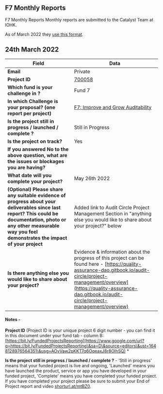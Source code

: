 ## F7 Monthly Reports

F7 Monthly Reports Monthly reports are submitted to the Catalyst Team at IOHK.

As of March 2022 they [use this format](https://docs.google.com/forms/d/e/1FAIpQLSdS6wAzKdSR1mAwCHP0EkVqOVlszvU5E45B0G2-0HmjO6qgbA/viewform).

## 24th March 2022

| Field                                                                                                                                                                                                                    | Data                                                                                                                                                                                                                                                 |
| ------------------------------------------------------------------------------------------------------------------------------------------------------------------------------------------------------------------------ | ---------------------------------------------------------------------------------------------------------------------------------------------------------------------------------------------------------------------------------------------------- |
| **Email**                                                                                                                                                                                                                | Private                                                                                                                                                                                                                                              |
| **Project ID**                                                                                                                                                                                                           | [700058](https://docs.google.com/spreadsheets/d/1bfnWFa94Y7Zj0G7dtpo9W1nAYGovJbswipxiHT4UE3g/edit#gid=793243167\&range=B63)                                                                                                                          |
| **Which fund is your challenge in ?**                                                                                                                                                                                    | Fund 7                                                                                                                                                                                                                                               |
| **In which Challenge is your proposal? (one report per project)**                                                                                                                                                        | [F7: Improve and Grow Auditability](https://cardano.ideascale.com/c/campaigns/26253/stage/all/ideas/unspecified)                                                                                                                                     |
| **Is the project still in progress / launched / complete ?**                                                                                                                                                             | Still in Progress                                                                                                                                                                                                                                    |
| **Is the project on track?**                                                                                                                                                                                             | Yes                                                                                                                                                                                                                                                  |
| **If you answered No to the above question, what are the issues or blockages you are having?**                                                                                                                           |                                                                                                                                                                                                                                                      |
| **What date will you complete your project?**                                                                                                                                                                            | May 26th 2022                                                                                                                                                                                                                                        |
| **(Optional) Please share any suitable evidence of progress about your deliverables since last report? This could be documentation, photo or any other measurable way you feel demonstrates the impact of your project** | Added link to Audit Circle Project Management Section in "anything else you would like to share about your project?" below                                                                                                                           |
| **Is there anything else you would like to share about your project?**                                                                                                                                                   | Evidence & information about the progress of this project can be found here - [https://quality-assurance-dao.gitbook.io/audit-circle/project-management/overview](https://quality-assurance-dao.gitbook.io/audit-circle/project-management/overview) |

#### Notes -

**Project ID** (Project ID is your unique project 6 digit number - you can find it in this document under your fund tab - column B: [https://bit.ly/FundedProjectsReporting](https://www.google.com/url?q=https://bit.ly/FundedProjectsReporting\&sa=D\&source=editors\&ust=1648128976564351\&usg=AOvVaw2pKKT7q6OqeaxJ8r8OIhSQ) \*

**Is the project still in progress / launched / complete ?** - 'Still in progress' means that your funded project is live and ongoing, 'Launched' means you have launched the product, service or app you have developed in your funded project, 'Complete' means you have completed your funded project. If you have completed your project please be sure to submit your End of Project report and video [shorturl.at/mtBZ0](https://www.google.com/url?q=http://shorturl.at/mtBZ0\&sa=D\&source=editors\&ust=1648129856836889\&usg=AOvVaw1q0I6GOqSIqY5MnEXoX1Qx).

